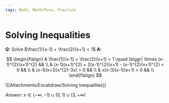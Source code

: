 ```yaml
---
tags: Math, Math/Pure, Practice
---
```

# Solving Inequalities
**Q:** Solve $\frac{1}{x-1} + \frac{2}{x+1} < 1$
**A:** 

$$
\begin{flalign}
    & \frac{1}{x-1} + \frac{2}{x+1} < 1 \quad \biggr| \times (x-1)^{2}(x+1)^{2} && \\
    & (x-1)(x+1)^{2} + 2(x-1)^{2}(x+1) - (x-1)^{2}(x+1)^{2} < 0 && \\ 
    & (x-1)(x+1)(x^{2}-3x) > 0 && \\
    & x(x-3)(x-1)(x+1) > 0 &&  \\
\end{flalign}
$$

![[Attachments/Excalidraw/Solving Inequalities]]

*Answer:* $x \in (-\infty, -1) \cup (0,1) \cup (3, +\infty )$ 

